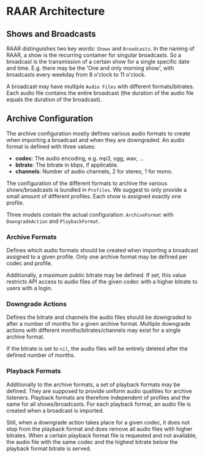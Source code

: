 # RAAR Architecture

## Shows and Broadcasts

RAAR distinguishes two key words: `Shows` and `Broadcasts`. In the naming of RAAR, a show is the recurring container for singular broadcasts. So a broadcast is the transmission of a certain show for a single specific date and time. E.g. there may be the 'One and only morning show', with broadcasts every weekday from 8 o'clock to 11 o'clock.

A broadcast may have multiple `Audio Files` with different formats/bitrates. Each audio file contains the entire broadcast (the duration of the audio file equals the duration of the broadcast).

## Archive Configuration

The archive configuration mostly defines various audio formats to create when importing a broadcast and when they are downgraded. An audio format is defined with three values:

* **codec**: The audio encoding, e.g. mp3, ogg, wav, ...
* **bitrate**: The bitrate in kbps, if applicable.
* **channels**: Number of audio channels, 2 for stereo, 1 for mono.

The configuration of the different formats to archive the various shows/broadcasts is bundled in `Profiles`. We suggest to only provide a small amount of different profiles. Each show is assigned exactly one profile.

Three models contain the actual configuration: `ArchiveFormat` with `DowngradeAction` and `PlaybackFormat`.

### Archive Formats

Defines which audio formats should be created when importing a broadcast assigned to a given profile. Only one archive format may be defined per codec and profile.

Additionally, a maximum public bitrate may be defined. If set, this value restricts API access to audio files of the given codec with a higher bitrate to users with a login.

### Downgrade Actions

Defines the bitrate and channels the audio files should be downgraded to after a number of months for a given archive format. Multiple downgrade actions with different months/bitrates/channels may exist for a single archive format.

If the bitrate is set to `nil`, the audio files will be entirely deleted after the defined number of months.

### Playback Formats

Additionally to the archive formats, a set of playback formats may be defined. They are supposed to provide uniform audio qualities for archive listeners. Playback formats are therefore independent of profiles and the same for all shows/broadcasts. For each playback format, an audio file is created when a broadcast is imported.

Still, when a downgrade action takes place for a given codec, it does not stop from the playback format and does remove all audio files with higher bitrates. When a certain playback format file is requested and not available, the audio file with the same codec and the highest bitrate below the playback format bitrate is served.
